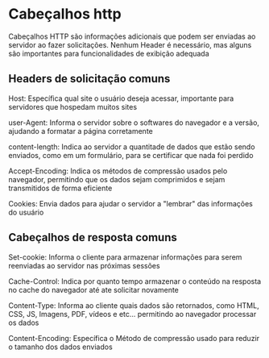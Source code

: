# Cabeçalhos http

Cabeçalhos HTTP são informações adicionais que podem ser enviadas ao servidor ao fazer solicitações. Nenhum Header é necessário, mas alguns são importantes para funcionalidades de exibição adequada

## Headers de solicitação comuns

Host: Específica qual site o usuário deseja acessar, importante para servidores que hospedam muitos sites

user-Agent: Informa o servidor sobre o softwares do navegador e a versão, ajudando a formatar a página corretamente

content-length: Indica ao servidor a quantitade de dados que estão sendo enviados, como em um formulário, para se certificar que nada foi perdido

Accept-Encoding: Indica os métodos de compressão usados pelo navegador, permitindo que os dados sejam comprimidos e sejam transmitidos de forma eficiente

Cookies: Envia dados para ajudar o servidor a "lembrar" das informações do usuário

## Cabeçalhos de resposta comuns

Set-cookie: Informa o cliente para armazenar informações para serem reenviadas ao servidor  nas próximas sessões

Cache-Control: Indica por quanto tempo armazenar o conteúdo na resposta no cache do navegador até ate solicitar novamente

Content-Type: Informa ao cliente quais dados são retornados, como HTML, CSS, JS, Imagens, PDF, vídeos e etc... permitindo ao navegador processar os dados

Content-Encoding: Específica o Método de compressão usado para reduzir o tamanho dos dados enviados